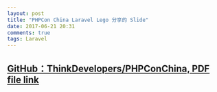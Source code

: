 ```yaml
---
layout: post
title: "PHPCon China Laravel Lego 分享的 Slide"
date: 2017-06-21 20:31
comments: true
tags: Laravel
---
```



## [GitHub：ThinkDevelopers/PHPConChina, PDF file link](https://github.com/ThinkDevelopers/PHPConChina/blob/master/PHPCON2017/Laravel%20Lego_Save%20You%20From%20CRUD--%E5%BC%A0%E5%8D%AB%40PHPCON2017.pdf)